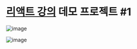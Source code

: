 # [리액트 강의](https://www.udemy.com/course/best-react/?couponCode=KEEPLEARNING) 데모 프로젝트 #1

![image](https://github.com/kangmin01/Tic-Tac-Toe/assets/57487175/99ecf01e-a851-489a-8a16-0dbcf6142672)

![image](https://github.com/kangmin01/Tic-Tac-Toe/assets/57487175/32408b62-6374-4c98-924c-098253e4cf43)

